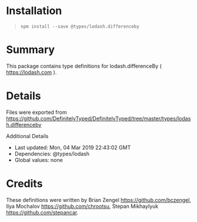 # Installation
> `npm install --save @types/lodash.differenceby`

# Summary
This package contains type definitions for lodash.differenceBy ( https://lodash.com ).

# Details
Files were exported from https://github.com/DefinitelyTyped/DefinitelyTyped/tree/master/types/lodash.differenceby

Additional Details
 * Last updated: Mon, 04 Mar 2019 22:43:02 GMT
 * Dependencies: @types/lodash
 * Global values: none

# Credits
These definitions were written by Brian Zengel <https://github.com/bczengel>, Ilya Mochalov <https://github.com/chrootsu>, Stepan Mikhaylyuk <https://github.com/stepancar>.
